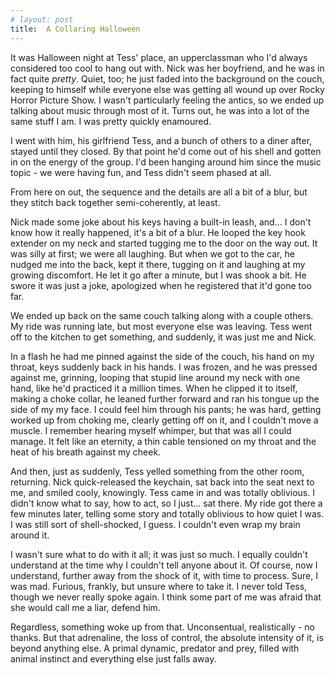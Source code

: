 ```yaml
---
# layout: post
title:  A Collaring Halloween
---
```


It was Halloween night at Tess' place, an upperclassman who I'd always considered too cool to hang out with. Nick was her boyfriend, and he was in fact quite _pretty_. Quiet, too; he just faded into the background on the couch, keeping to himself while everyone else was getting all wound up over Rocky Horror Picture Show. I wasn't particularly feeling the antics, so we ended up talking about music through most of it. Turns out, he was into a lot of the same stuff I am. I was pretty quickly enamoured.

I went with him, his girlfriend Tess, and a bunch of others to a diner after, stayed until they closed. By that point he'd come out of his shell and gotten in on the energy of the group. I'd been hanging around him since the music topic - we were having fun, and Tess didn't seem phased at all.

From here on out, the sequence and the details are all a bit of a blur, but they stitch back together semi-coherently, at least.

Nick made some joke about his keys having a built-in leash, and... I don't know how it really happened, it's a bit of a blur. He looped the key hook extender on my neck and started tugging me to the door on the way out. It was silly at first; we were all laughing. But when we got to the car, he nudged me into the back, kept it there, tugging on it and laughing at my growing discomfort. He let it go after a minute, but I was shook a bit. He swore it was just a joke, apologized when he registered that it'd gone too far.

We ended up back on the same couch talking along with a couple others. My ride was running late, but most everyone else was leaving. Tess went off to the kitchen to get something, and suddenly, it was just me and Nick.

In a flash he had me pinned against the side of the couch, his hand on my throat, keys suddenly back in his hands. I was frozen, and he was pressed against me, grinning, looping that stupid line around my neck with one hand, like he'd practiced it a million times. When he clipped it to itself, making a choke collar, he leaned further forward and ran his tongue up the side of my my face. I could feel him through his pants; he was hard, getting worked up from choking me, clearly getting off on it, and I couldn't move a muscle. I remember hearing myself whimper, but that was all I could manage. It felt like an eternity, a thin cable tensioned on my throat and the heat of his breath against my cheek.

And then, just as suddenly, Tess yelled something from the other room, returning. Nick quick-released the keychain, sat back into the seat next to me, and smiled cooly, knowingly. Tess came in and was totally oblivious. I didn't know what to say, how to act, so I just... sat there. My ride got there a few minutes later, telling some story and totally oblivious to how quiet I was. I was still sort of shell-shocked, I guess. I couldn't even wrap my brain around it.

I wasn't sure what to do with it all; it was just so much. I equally couldn't understand at the time why I couldn't tell anyone about it. Of course, now I understand, further away from the shock of it, with time to process. Sure, I was mad. Furious, frankly, but unsure where to take it. I never told Tess, though we never really spoke again. I think some part of me was afraid that she would call me a liar, defend him.

Regardless, something woke up from that. Unconsentual, realistically - no thanks. But that adrenaline, the loss of control, the absolute intensity of it, is beyond anything else. A primal dynamic, predator and prey, filled with animal instinct and everything else just falls away. 